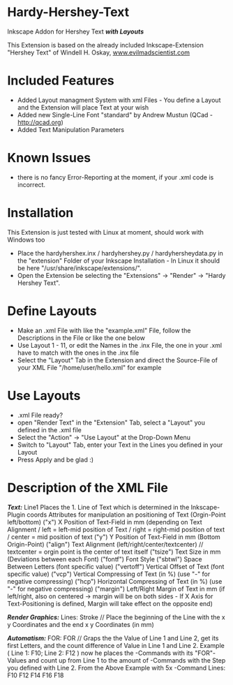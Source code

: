 # Hardy-Hershey-Text
Inkscape Addon for Hershey Text ***with Layouts***

This Extension is based on the already included Inkscape-Extension "Hershey Text" of Windell H. Oskay, www.evilmadscientist.com

# Included Features
- Added Layout managment System with xml Files - You define a Layout and the Extension will place Text at your wish
- Added new Single-Line Font "standard" by Andrew Mustun (QCad - http://qcad.org)
- Added Text Manipulation Parameters

# Known Issues
- there is no fancy Error-Reporting at the moment, if your .xml code is incorrect.

# Installation
This Extension is just tested with Linux at moment, should work with Windows too
- Place the hardyhershex.inx / hardyhershey.py / hardyhersheydata.py in the "extension" Folder of your Inkscape Installation - In Linux it should be here "/usr/share/inkscape/extensions/". 
- Open the Extension be selecting the "Extensions" -> "Render" -> "Hardy Hershey Text". 

# Define Layouts
- Make an .xml File with like the "example.xml" File, follow the Descriptions in the File or like the one below
- Use Layout 1 - 11, or edit the Names in the .inx File, the one in your .xml have to match with the ones in the .inx file
- Select the "Layout" Tab in the Extension and direct the Source-File of your XML File "/home/user/hello.xml" for example

# Use Layouts
- .xml File ready? 
- open "Render Text" in the "Extension" Tab, select a "Layout" you defined in the .xml file
- Select the "Action" -> "Use Layout" at the Drop-Down Menu
- Switch to "Layout" Tab, enter your Text in the Lines you defined in your Layout
- Press Apply and be glad :)

# Description of the XML File
***Text:***
	<coords>Line1</coords> Places the 1. Line of Text which is determined in the Inkscape-Plugin
	coords Attributes for manipulation an positioning of Text (Orgin-Point left/bottom)
	("x") X Position of Text-Field in mm (depending on Text Alignment / left = left-mid position of Text / right = right-mid position of text / center = mid position of text
	("y") Y Position of Text-Field in mm (Bottom Origin-Point)
	("align") Text Alignment (left/right/center/textcenter) // textcenter = orgin point is the center of text itself
	("tsize") Text Size in mm (Deviations between each Font)
	("fontf") Font Style
	("sbtwl") Space Between Letters (font specific value)
	("vertoff") Vertical Offset of Text (font specific value)
	("vcp") Vertical Compressing of Text (in %) (use "-" for negative compressing)
	("hcp") Horizontal Compressing of Text (in %) (use "-" for negative compressing)
	("margin") Left/Right Margin of Text in mm (if left/right, also on centered -> margin will be on both sides - If X Axis for Text-Positioning is defined, Margin will take effect on the opposite end)

***Render Graphics:***
	Lines:  <coords x="0" y="26" endx="10" endy="26">Stroke</coords> // Place the beginning of the Line with the x y Coordinates and the end x y Coordinates (in mm)

***Automatism:***
	FOR: <coords x="9" y="2.5" sbtwl="0" fontf="standard" align="textcenter" margin="3" tsize="5" vcp="0">FOR</coords> // Graps the the Value of Line 1 and Line 2, get its first Letters, and the count difference of Value in Line 1 and Line 2. Example ( Line 1: F10; Line 2: F12 ) now he places the <coords>-Commands with its "FOR"-Values and count up from Line 1 to the amount of <coords>-Commands with the Step you defined with Line 2.
	From the Above Example with 5x <coords>-Command Lines: F10 F12 F14 F16 F18
